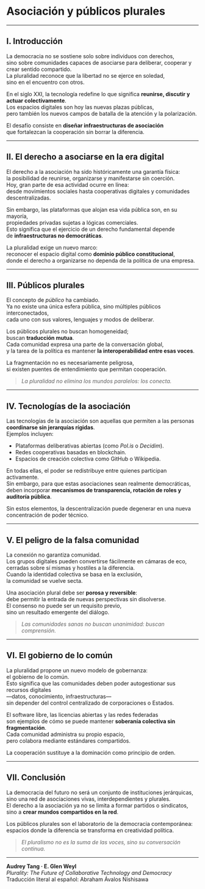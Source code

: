 # Asociación y públicos plurales

---

## I. Introducción

La democracia no se sostiene solo sobre individuos con derechos,  
sino sobre comunidades capaces de asociarse para deliberar, cooperar y crear sentido compartido.  
La pluralidad reconoce que la libertad no se ejerce en soledad,  
sino en el encuentro con otros.

En el siglo XXI, la tecnología redefine lo que significa **reunirse, discutir y actuar colectivamente**.  
Los espacios digitales son hoy las nuevas plazas públicas,  
pero también los nuevos campos de batalla de la atención y la polarización.

El desafío consiste en **diseñar infraestructuras de asociación**  
que fortalezcan la cooperación sin borrar la diferencia.

---

## II. El derecho a asociarse en la era digital

El derecho a la asociación ha sido históricamente una garantía física:  
la posibilidad de reunirse, organizarse y manifestarse sin coerción.  
Hoy, gran parte de esa actividad ocurre en línea:  
desde movimientos sociales hasta cooperativas digitales y comunidades descentralizadas.

Sin embargo, las plataformas que alojan esa vida pública son, en su mayoría,  
propiedades privadas sujetas a lógicas comerciales.  
Esto significa que el ejercicio de un derecho fundamental depende  
de **infraestructuras no democráticas**.

La pluralidad exige un nuevo marco:  
reconocer el espacio digital como **dominio público constitucional**,  
donde el derecho a organizarse no dependa de la política de una empresa.

---

## III. Públicos plurales

El concepto de *público* ha cambiado.  
Ya no existe una única esfera pública, sino múltiples públicos interconectados,  
cada uno con sus valores, lenguajes y modos de deliberar.

Los públicos plurales no buscan homogeneidad;  
buscan **traducción mutua**.  
Cada comunidad expresa una parte de la conversación global,  
y la tarea de la política es mantener **la interoperabilidad entre esas voces**.

La fragmentación no es necesariamente peligrosa,  
si existen puentes de entendimiento que permitan cooperación.

> *La pluralidad no elimina los mundos paralelos: los conecta.*

---

## IV. Tecnologías de la asociación

Las tecnologías de la asociación son aquellas que permiten a las personas **coordinarse sin jerarquías rígidas**.  
Ejemplos incluyen:
- Plataformas deliberativas abiertas (como *Pol.is* o *Decidim*).  
- Redes cooperativas basadas en blockchain.  
- Espacios de creación colectiva como GitHub o Wikipedia.  

En todas ellas, el poder se redistribuye entre quienes participan activamente.  
Sin embargo, para que estas asociaciones sean realmente democráticas,  
deben incorporar **mecanismos de transparencia, rotación de roles y auditoría pública**.

Sin estos elementos, la descentralización puede degenerar en una nueva concentración de poder técnico.

---

## V. El peligro de la falsa comunidad

La conexión no garantiza comunidad.  
Los grupos digitales pueden convertirse fácilmente en cámaras de eco,  
cerradas sobre sí mismas y hostiles a la diferencia.  
Cuando la identidad colectiva se basa en la exclusión,  
la comunidad se vuelve secta.

Una asociación plural debe ser **porosa y reversible**:  
debe permitir la entrada de nuevas perspectivas sin disolverse.  
El consenso no puede ser un requisito previo,  
sino un resultado emergente del diálogo.

> *Las comunidades sanas no buscan unanimidad: buscan comprensión.*

---

## VI. El gobierno de lo común

La pluralidad propone un nuevo modelo de gobernanza:  
el gobierno de lo común.  
Esto significa que las comunidades deben poder autogestionar sus recursos digitales  
—datos, conocimiento, infraestructuras—  
sin depender del control centralizado de corporaciones o Estados.

El software libre, las licencias abiertas y las redes federadas  
son ejemplos de cómo se puede mantener **soberanía colectiva sin fragmentación**.  
Cada comunidad administra su propio espacio,  
pero colabora mediante estándares compartidos.

La cooperación sustituye a la dominación como principio de orden.

---

## VII. Conclusión

La democracia del futuro no será un conjunto de instituciones jerárquicas,  
sino una red de asociaciones vivas, interdependientes y plurales.  
El derecho a la asociación ya no se limita a formar partidos o sindicatos,  
sino a **crear mundos compartidos en la red**.

Los públicos plurales son el laboratorio de la democracia contemporánea:  
espacios donde la diferencia se transforma en creatividad política.

> *El pluralismo no es la suma de las voces, sino su conversación continua.*

---

**Audrey Tang · E. Glen Weyl**  
*Plurality: The Future of Collaborative Technology and Democracy*  
Traducción literal al español: Abraham Ávalos Nishisawa
